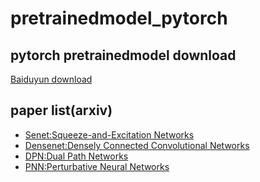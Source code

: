 # pretrainedmodel_pytorch
pytorch pretrainedmodel download
--
[Baiduyun download](https://pan.baidu.com/s/1meXXMnfsU6gOBIwqQGSoAw)  

paper list(arxiv)
--
* [Senet:Squeeze-and-Excitation Networks](https://arxiv.org/pdf/1709.01507.pdf)  
* [Densenet:Densely Connected Convolutional Networks](https://arxiv.org/pdf/1608.06993.pdf)  
* [DPN:Dual Path Networks](https://arxiv.org/pdf/1707.01629.pdf)  
* [PNN:Perturbative Neural Networks](https://arxiv.org/pdf/1806.01817.pdf)  
